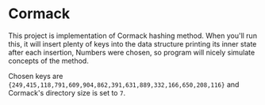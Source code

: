 # Cormack
This project is implementation of Cormack hashing method.
When you'll run this, it will insert plenty of keys into the data structure printing its inner state after each insertion,
Numbers were chosen, so program will nicely simulate concepts of the method.

Chosen keys are `{249,415,118,791,609,904,862,391,631,889,332,166,650,208,116}` and Cormack's directory size is set to `7`.
